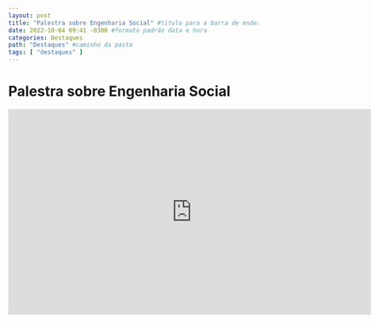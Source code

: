 ```yaml
---
layout: post
title: "Palestra sobre Engenharia Social" #titulo para a barra de enderecos
date: 2022-10-04 09:41 -0300 #formato padrão data e hora
categories: Destaques
path: "Destaques" #caminho da pasta
tags: [ "destaques" ]
---
```


# Palestra sobre Engenharia Social

<center>
<iframe width="740" height="416" src="https://www.youtube.com/embed/8ujda9q65MI?si=g5rYVObdvo0MUC1-" title="YouTube video player" frameborder="0" allow="accelerometer; autoplay; clipboard-write; encrypted-media; gyroscope; picture-in-picture; web-share" allowfullscreen></iframe>
</center>